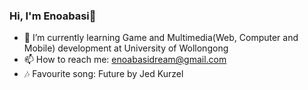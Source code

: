 ### Hi, I'm Enoabasi👋

- 🌱 I’m currently learning Game and Multimedia(Web, Computer and Mobile) development at University of Wollongong
- 📫 How to reach me: enoabasidream@gmail.com
- 🎶 Favourite song: Future by Jed Kurzel
